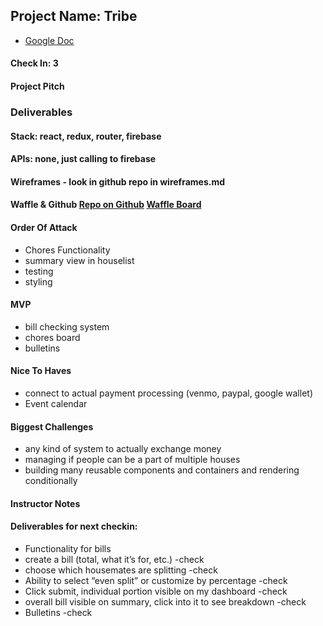 ## Project Name: Tribe
- [Google Doc](https://docs.google.com/document/d/12gay5yBB_8vD1Y1CxwkfZrLo977G9aGOmgtygBv2tow/edit?usp=sharing)

#### Check In: 3

#### Project Pitch

### Deliverables

#### Stack: react, redux, router, firebase

#### APIs: none, just calling to firebase

#### Wireframes - look in github repo in wireframes.md

#### Waffle & Github [Repo on Github](https://github.com/lolakoala/mod3-personal-project) [Waffle Board](https://waffle.io/lolakoala/mod3-personal-project)

#### Order Of Attack
- Chores Functionality
- summary view in houselist
- testing
- styling

#### MVP
- bill checking system
- chores board
- bulletins

#### Nice To Haves
* connect to actual payment processing (venmo, paypal, google wallet)
* Event calendar

#### Biggest Challenges
- any kind of system to actually exchange money
- managing if people can be a part of multiple houses
- building many reusable components and containers and rendering conditionally

#### Instructor Notes

#### Deliverables for next checkin:

* Functionality for bills
 * create a bill (total, what it’s for, etc.) -check
 * choose which housemates are splitting -check
 * Ability to select “even split” or customize by percentage -check
 * Click submit, individual portion visible on my dashboard -check
 * overall bill visible on summary, click into it to see breakdown -check
* Bulletins -check
